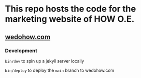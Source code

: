 # This repo hosts the code for the marketing website of HOW O.E.

## [wedohow.com](https://wedohow.com/)

### Development

`bin/dev` to spin up a jekyll server locally

`bin/deploy` to deploy the `main` branch to wedohow.com
